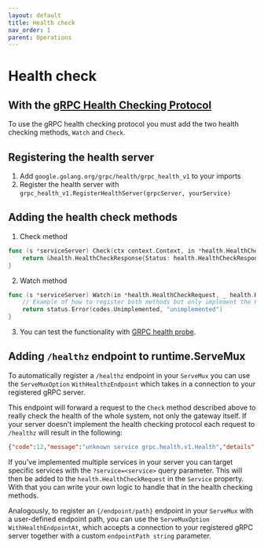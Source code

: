 ```yaml
---
layout: default
title: Health check
nav_order: 1
parent: Operations
---
```


# Health check

## With the [gRPC Health Checking Protocol](https://github.com/grpc/grpc/blob/master/doc/health-checking.md)

To use the gRPC health checking protocol you must add the two health checking methods, `Watch` and `Check`.

## Registering the health server

1. Add `google.golang.org/grpc/health/grpc_health_v1` to your imports
2. Register the health server with `grpc_health_v1.RegisterHealthServer(grpcServer, yourService)`

## Adding the health check methods

1. Check method

```go
func (s *serviceServer) Check(ctx context.Context, in *health.HealthCheckRequest) (*health.HealthCheckResponse, error) {
	return &health.HealthCheckResponse{Status: health.HealthCheckResponse_SERVING}, nil
}
```

2. Watch method

```go
func (s *serviceServer) Watch(in *health.HealthCheckRequest, _ health.Health_WatchServer) error {
    // Example of how to register both methods but only implement the Check method.
	return status.Error(codes.Unimplemented, "unimplemented")
}
```

3. You can test the functionality with [GRPC health probe](https://github.com/peernova/grpc-health-probe).

## Adding `/healthz` endpoint to runtime.ServeMux

To automatically register a `/healthz` endpoint in your `ServeMux` you can use
the `ServeMuxOption` `WithHealthzEndpoint`
which takes in a connection to your registered gRPC server.

This endpoint will forward a request to the `Check` method described above to really check the health of the
whole system, not only the gateway itself. If your server doesn't implement the health checking protocol each request
to `/healthz` will result in the following:

```json
{"code":12,"message":"unknown service grpc.health.v1.Health","details":[]}
```

If you've implemented multiple services in your server you can target specific services with the `?service=<service>`
query parameter. This will then be added to the `health.HealthCheckRequest` in the `Service` property. With that you can
write your own logic to handle that in the health checking methods.

Analogously, to register an `{/endpoint/path}` endpoint in your `ServeMux` with a user-defined endpoint path, you can use
the `ServeMuxOption` `WithHealthEndpointAt`, which accepts a connection to your registered gRPC server
together with a custom `endpointPath string` parameter.
